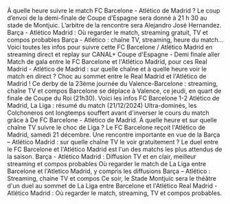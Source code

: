 À quelle heure suivre le match FC Barcelone - Atlético de Madrid ?
Le coup d’envoi de la demi-finale de Coupe d’Espagne sera donné à 21 h 30 au stade de Montjuic. L’arbitre de la rencontre sera Alejandro José Hernandez.
Barça - Atlético Madrid : Où regarder le match, streaming gratuit, TV et compos probables
Barça - Atlético : chaîne TV, streaming, heure du match… Voici toutes les infos pour suivre cette 
FC Barcelone / Atlético Madrid en streaming direct et replay sur CANAL+
Coupe d'Espagne - Demi finale aller Match de gala entre le FC Barcelone et l'Atlético Madrid, pour ces 
Real Madrid - Atlético de Madrid : sur quelle chaîne et à quelle heure voir le match en direct ?
Choc au sommet entre le Real Madrid et l'Atlético de Madrid ! Ce derby de la 23ème journée du 
Valence-Barcelone : streaming, chaîne TV et compos
Barcelone se déplace à Valence, ce jeudi, en quart de finale de Coupe du Roi (21h30). Voici les infos 
FC Barcelone 1-2 Atlético de Madrid, La Liga : résumé du match (21/12/2024)
Ultra-dominés, les Colchoneros ont longtemps souffert avant d'inverser le cours du match grâce à De 
FC Barcelone - Atlético de Madrid. À quelle heure et sur quelle chaîne TV suivre le choc de Liga ?
Le FC Barcelone reçoit l'Atlético de Madrid, samedi 21 décembre. Une rencontre importante en vue de la 
Barça – Atlético Madrid : sur quelle chaîne TV le voir gratuitement ?
Le duel entre le FC Barcelone et l'Atlético Madrid est l'un des matchs les plus attendus de la saison. 
Barça - Atlético Madrid : Diffusion TV et en clair, meilleur streaming et compos probables
Où regarder le match de La Liga entre Barcelone et l'Atletico Madrid, y compris les diffusions 
Barça – Atlético : Streaming, chaine TV et compos
Ce soir, le Stade Montjuïc sera le théâtre d'un duel au sommet de La Liga entre Barcelone et l'Atlético 
Real Madrid - Atlético Madrid : Où regarder le match, streaming, TV et compos probables.

